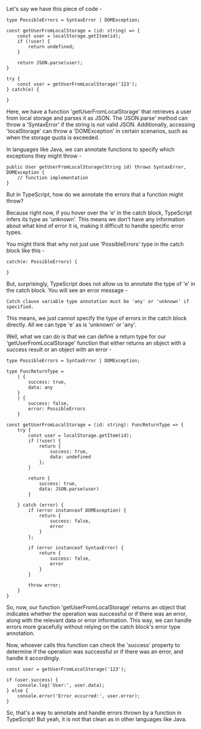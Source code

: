 Let's say we have this piece of code -

    type PossibleErrors = SyntaxError | DOMException;

    const getUserFromLocalStorage = (id: string) => {
        const user = localStorage.getItem(id);
        if (!user) {
            return undefined;
        }

        return JSON.parse(user);
    }

    try {
        const user = getUserFromLocalStorage('123');
    } catch(e) {
        
    }

Here, we have a function 'getUserFromLocalStorage' that retrieves a user from local storage and parses it as JSON. The 'JSON.parse' method can throw a 'SyntaxError' if the string is not valid JSON. Additionally, accessing 'localStorage' can throw a 'DOMException' in certain scenarios, such as when the storage quota is exceeded.

In languages like Java, we can annotate functions to specify which exceptions they might throw -

    public User getUserFromLocalStorage(String id) throws SyntaxError, DOMException {
        // function implementation
    }

But in TypeScript, how do we annotate the errors that a function might throw?

Because right now, if you hover over the 'e' in the catch block, TypeScript infers its type as 'unknown'. This means we don't have any information about what kind of error it is, making it difficult to handle specific error types.

You might think that why not just use 'PossibleErrors' type in the catch block like this -

    catch(e: PossibleErrors) {

    }

But, surprisingly, TypeScript does not allow us to annotate the type of 'e' in the catch block. You will see an error message -

    Catch clause variable type annotation must be 'any' or 'unknown' if specified.

This means, we just cannot specify the type of errors in the catch block directly. All we can type 'e' as is 'unknown' or 'any'.

Well, what we can do is that we can define a return type for our 'getUserFromLocalStorage' function that either returns an object with a success result or an object with an error -

    type PossibleErrors = SyntaxError | DOMException;

    type FuncReturnType = 
        | {
            success: true,
            data: any
        } 
        | {
            success: false,
            error: PossibleErrors
        }

    const getUserFromLocalStorage = (id: string): FuncReturnType => {
        try {
            const user = localStorage.getItem(id);
            if (!user) {
                return {
                    success: true,
                    data: undefined
                };
            }

            return {
                success: true,
                data: JSON.parse(user)
            }

        } catch (error) {
            if (error instanceof DOMException) {
                return {
                    success: false,
                    error
                }
            };

            if (error instanceof SyntaxError) {
                return {
                    success: false,
                    error
                }
            }

            throw error;
        }
    }

So, now, our function 'getUserFromLocalStorage' returns an object that indicates whether the operation was successful or if there was an error, along with the relevant data or error information. This way, we can handle errors more gracefully without relying on the catch block's error type annotation.

Now, whoever calls this function can check the 'success' property to determine if the operation was successful or if there was an error, and handle it accordingly.

    
    const user = getUserFromLocalStorage('123');

    if (user.success) {
        console.log('User:', user.data);
    } else {
        console.error('Error occurred:', user.error);
    }

So, that's a way to annotate and handle errors thrown by a function in TypeScript! But yeah, it is not that clean as in other languages like Java.